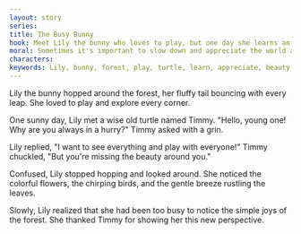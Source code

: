 ```yaml
---
layout: story
series: 
title: The Busy Bunny
hook: Meet Lily the bunny who loves to play, but one day she learns an important lesson. What will happen?
moral: Sometimes it's important to slow down and appreciate the world around us.
characters: 
keywords: Lily, bunny, forest, play, turtle, learn, appreciate, beauty, busy, lesson
---
```


Lily the bunny hopped around the forest, her fluffy tail bouncing with every leap. She loved to play and explore every corner.

One sunny day, Lily met a wise old turtle named Timmy. "Hello, young one! Why are you always in a hurry?" Timmy asked with a grin.

Lily replied, "I want to see everything and play with everyone!" Timmy chuckled, "But you're missing the beauty around you."

Confused, Lily stopped hopping and looked around. She noticed the colorful flowers, the chirping birds, and the gentle breeze rustling the leaves.

Slowly, Lily realized that she had been too busy to notice the simple joys of the forest. She thanked Timmy for showing her this new perspective.
